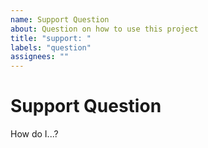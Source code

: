 ```yaml
---
name: Support Question
about: Question on how to use this project
title: "support: "
labels: "question"
assignees: ""
---
```


# Support Question

How do I...?

